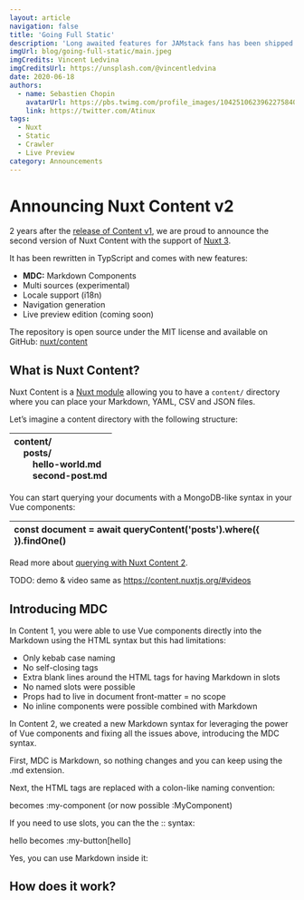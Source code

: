 ```yaml
---
layout: article
navigation: false
title: 'Going Full Static'
description: 'Long awaited features for JAMstack fans has been shipped in v2.13: full static export, improved smart prefetching, integrated crawler, faster re-deploy, built-in web server and new target option for config ⚡️'
imgUrl: blog/going-full-static/main.jpeg
imgCredits: Vincent Ledvina
imgCreditsUrl: https://unsplash.com/@vincentledvina
date: 2020-06-18
authors:
  - name: Sebastien Chopin
    avatarUrl: https://pbs.twimg.com/profile_images/1042510623962275840/1Iw_Mvud_400x400.jpg
    link: https://twitter.com/Atinux
tags:
  - Nuxt
  - Static
  - Crawler
  - Live Preview
category: Announcements
---
```


# Announcing Nuxt Content v2

2 years after the [release of Content v1](https://github.com/nuxt/content/releases/tag/v1.0.0), we are proud to announce the second version of Nuxt Content with the support of [Nuxt 3](https://v3.nuxtjs.org).

It has been rewritten in TypScript and comes with new features:

- **MDC:** Markdown Components
- Multi sources (experimental)
- Locale support (i18n)
- Navigation generation
- Live preview edition (coming soon)

The repository is open source under the MIT license and available on GitHub: [nuxt/content](https://github.com/nuxt/content)
## What is Nuxt Content?

Nuxt Content is a [Nuxt module](https://modules.nuxtjs.org) allowing you to have a `content/` directory where you can place your Markdown, YAML, CSV and JSON files.

Let’s imagine a content directory with the following structure:


|content/<br>`  `posts/<br>`    `hello-world.md<br>`    `second-post.md|
| :- |

You can start querying your documents with a MongoDB-like syntax in your Vue components:


|const document = await queryContent('posts').where({ }).findOne()|
| :- |

Read more about [querying with Nuxt Content 2](https://content-v2.nuxtjs.org/api/query-content).

TODO: demo & video same as https://content.nuxtjs.org/#videos
## Introducing MDC

In Content 1, you were able to use Vue components directly into the Markdown using the HTML syntax but this had limitations:

- Only kebab case naming
- No self-closing tags
- Extra blank lines around the HTML tags for having Markdown in slots
- No named slots were possible
- Props had to live in document front-matter = no scope
- No inline components were possible combined with Markdown

In Content 2, we created a new Markdown syntax for leveraging the power of Vue components and fixing all the issues above, introducing the MDC syntax.

First, MDC is Markdown, so nothing changes and you can keep using the .md extension.

Next, the HTML tags are replaced with a colon-like naming convention:

<my-component /> becomes :my-component (or now possible :MyComponent)

If you need to use slots, you can the the :: syntax:

<my-button>hello</my-button> becomes :my-button[hello]

Yes, you can use Markdown inside it:

## How does it work?
